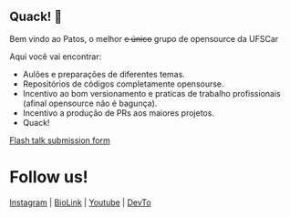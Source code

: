 ## Quack! 👋

Bem vindo ao Patos, o melhor <strike>e único</strike> grupo de opensource da UFSCar

Aqui você vai encontrar:
- Aulões e preparações de diferentes temas.
- Repositórios de códigos completamente opensourse.
- Incentivo ao bom versionamento e praticas de trabalho profissionais (afinal opensource não é bagunça).
- Incentivo a produção de PRs aos maiores projetos.
- Quack!

[Flash talk submission form](https://docs.google.com/forms/d/1uaKnEJptZBz185yrvaTBXruO87Ix3qfh8LJ-g8cmKzM/edit)

# Follow us!

[Instagram](https://www.instagram.com/patos.na.ufscar/) | [BioLink](https://bio.link/patos) | [Youtube](https://www.youtube.com/@PatosUFSCar) | [DevTo](https://dev.to/patos)
